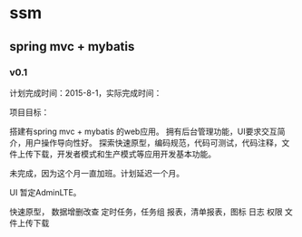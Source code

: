 # ssm

## spring mvc + mybatis 

### v0.1
    
计划完成时间：2015-8-1，实际完成时间：

项目目标：

搭建有spring mvc + mybatis 的web应用。
拥有后台管理功能，UI要求交互简介，用户操作导向性好。
探索快速原型，编码规范，代码可测试，代码注释，文件上传下载，开发者模式和生产模式等应用开发基本功能。

未完成，因为这个月一直加班。计划延迟一个月。

UI 暂定AdminLTE。

快速原型，
数据增删改查
定时任务，任务组
报表，清单报表，图标
日志
权限
文件上传下载

